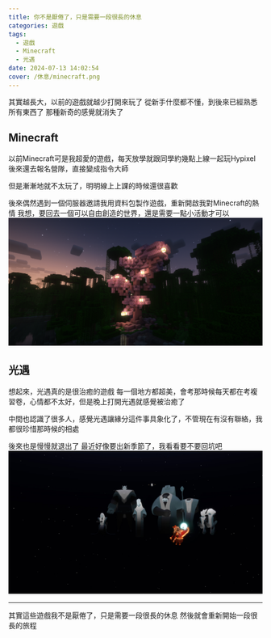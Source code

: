 ```yaml
---
title: 你不是厭倦了，只是需要一段很長的休息
categories: 遊戲
tags:
  - 遊戲
  - Minecraft
  - 光遇
date: 2024-07-13 14:02:54
cover: /休息/minecraft.png
---
```

其實越長大，以前的遊戲就越少打開來玩了
從新手什麼都不懂，到後來已經熟悉所有東西了
那種新奇的感覺就消失了
## Minecraft
以前Minecraft可是我超愛的遊戲，每天放學就跟同學約幾點上線一起玩Hypixel
後來還去報名營隊，直接變成指令大師

但是漸漸地就不太玩了，明明線上上課的時候還很喜歡

後來偶然遇到一個伺服器邀請我用資料包製作遊戲，重新開啟我對Minecraft的熱情
我想，要回去一個可以自由創造的世界，還是需要一點小活動才可以
![活動中蓋的櫻花樹](休息/minecraft.png)

## 光遇
想起來，光遇真的是很治癒的遊戲
每一個地方都超美，會考那時候每天都在考複習卷，心情都不太好，但是晚上打開光遇就感覺被治癒了

中間也認識了很多人，感覺光遇讓緣分這件事具象化了，不管現在有沒有聯絡，我都很珍惜那時候的相處

後來也是慢慢就退出了
最近好像要出新季節了，我看看要不要回坑吧
![禁閣蠟像館](休息/sky.jpg)

---
其實這些遊戲我不是厭倦了，只是需要一段很長的休息
然後就會重新開始一段很長的旅程

